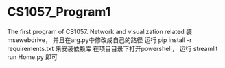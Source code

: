 # CS1057_Program1
The first program of CS1057. Network and visualization related
装msewebdrive， 并且在arg.py中修改成自己的路径
运行
pip install -r requirements.txt
来安装依赖库
在项目目录下打开powershell， 运行 
streamlit run Home.py
即可

